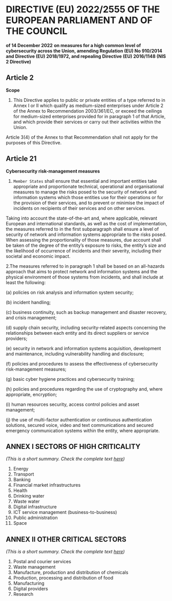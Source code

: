 # DIRECTIVE (EU) 2022/2555 OF THE EUROPEAN PARLIAMENT AND OF THE COUNCIL

**of 14 December 2022**
**on measures for a high common level of cybersecurity across the Union, amending Regulation (EU) No 910/2014 and Directive (EU) 2018/1972, and repealing Directive (EU) 2016/1148 (NIS 2 Directive)**

## Article 2
**Scope**

1. This Directive applies to public or private entities of a type referred to in Annex I or II which qualify as medium-sized enterprises under Article 2 of the Annex to Recommendation 2003/361/EC, or exceed the ceilings for medium-sized enterprises provided for in paragraph 1 of that Article, and which provide their services or carry out their activities within the Union.

Article 3(4) of the Annex to that Recommendation shall not apply for the purposes of this Directive.

## Article 21
**Cybersecurity risk-management measures**

1. `Member States` shall ensure that essential and important entities take appropriate and proportionate technical, operational and organisational measures to manage the risks posed to the security of network and information systems which those entities use for their operations or for the provision of their services, and to prevent or minimise the impact of incidents on recipients of their services and on other services.

Taking into account the state-of-the-art and, where applicable, relevant European and international standards, as well as the cost of implementation, the measures referred to in the first subparagraph shall ensure a level of security of network and information systems appropriate to the risks posed. When assessing the proportionality of those measures, due account shall be taken of the degree of the entity’s exposure to risks, the entity’s size and the likelihood of occurrence of incidents and their severity, including their societal and economic impact.

2.The measures referred to in paragraph 1 shall be based on an all-hazards approach that aims to protect network and information systems and the physical environment of those systems from incidents, and shall include at least the following:

(a) policies on risk analysis and information system security;

(b) incident handling;

(c) business continuity, such as backup management and disaster recovery, and crisis management;

(d) supply chain security, including security-related aspects concerning the relationships between each entity and its direct suppliers or service providers;

(e) security in network and information systems acquisition, development and maintenance, including vulnerability handling and disclosure;

(f) policies and procedures to assess the effectiveness of cybersecurity risk-management measures;

(g) basic cyber hygiene practices and cybersecurity training;

(h) policies and procedures regarding the use of cryptography and, where appropriate, encryption;

(i) human resources security, access control policies and asset management;

(j) the use of multi-factor authentication or continuous authentication solutions, secured voice, video and text communications and secured emergency communication systems within the entity, where appropriate.

## ANNEX I SECTORS OF HIGH CRITICALITY 
*(This is a short summary. Check the complete text [here](https://eur-lex.europa.eu/legal-content/EN/TXT/HTML/?uri=CELEX:32022L2555#d1e32-143-1))*
1. Energy
2. Transport
3. Banking
4. Financial market infrastructures
5. Health
6. Drinking water
7. Waste water
8. Digital infrastructure
9. ICT service management (business-to-business)
10. Public administration
11. Space

## ANNEX II OTHER CRITICAL SECTORS
*(This is a short summary. Check the complete text [here](https://eur-lex.europa.eu/legal-content/EN/TXT/HTML/?uri=CELEX:32022L2555#d1e32-148-1))*
1. Postal and courier services
2. Waste management
3. Manufacture, production and distribution of chemicals
4. Production, processing and distribution of food
5. Manufacturing
6. Digital providers
7. Research


